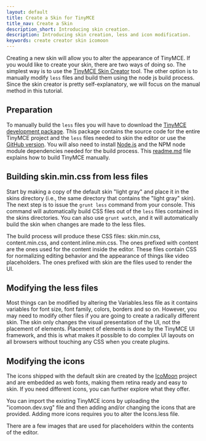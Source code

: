 ```yaml
---
layout: default
title: Create a Skin for TinyMCE
title_nav: Create a Skin
description_short: Introducing skin creation.
description: Introducing skin creation, less and icon modification.
keywords: create creator skin icomoon
---
```


Creating a new skin will allow you to alter the appearance of TinyMCE. If you would like to create your skin, there are two ways of doing so. The simplest way is to use the [TinyMCE Skin Creator](http://skin.tinymce.com/) tool. The other option is to manually modify `less` files and build them using the node js build process. Since the skin creator is pretty self-explanatory, we will focus on the manual method in this tutorial.

## Preparation

To manually build the `less` files you will have to download the [TinyMCE development package](https://www.tinymce.com/download/). This package contains the source code for the entire TinyMCE project and the `less` files needed to skin the editor or use the [GitHub version](https://github.com/tinymce/tinymce/). You will also need to install [Node.js](https://nodejs.org) and the NPM node module dependencies needed for the build process. This [readme.md](https://github.com/tinymce/tinymce/blob/master/readme.md) file explains how to build TinyMCE manually.

## Building skin.min.css from less files

Start by making a copy of the default skin "light gray" and place it in the skins directory (i.e., the same directory that contains the "light gray" skin). The next step is to issue the `grunt less` command from your console. This command will automatically build CSS files out of the `less` files contained in the skins directories. You can also use `grunt watch`, and it will automatically build the skin when changes are made to the less files.

The build process will produce these CSS files: skin.min.css, content.min.css, and content.inline.min.css. The ones prefixed with content are the ones used for the content inside the editor. These files contain CSS for normalizing editing behavior and the appearance of things like video placeholders. The ones prefixed with skin are the files used to render the UI.

## Modifying the less files

Most things can be modified by altering the Variables.less file as it contains variables for font size, font family, colors, borders and so on. However, you may need to modify other files if you are going to create a radically different skin. The skin only changes the visual presentation of the UI, not the placement of elements. Placement of elements is done by the TinyMCE UI framework, and this is what makes it possible to do complex UI layouts on all browsers without touching any CSS when you create plugins.

## Modifying the icons

The icons shipped with the default skin are created by the [IcoMoon](http://icomoon.io/) project and are embedded as web fonts, making them retina ready and easy to skin. If you need different icons, you can further explore what they offer.

You can import the existing TinyMCE icons by uploading the "icomoon.dev.svg" file and then adding and/or changing the icons that are provided. Adding more icons requires you to alter the Icons.less file.

There are a few images that are used for placeholders within the contents of the editor.
